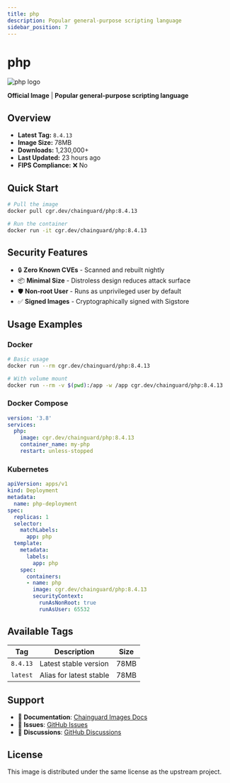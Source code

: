 ```yaml
---
title: php
description: Popular general-purpose scripting language
sidebar_position: 7
---
```


# php

![php logo](https://cdn.jsdelivr.net/gh/devicons/devicon/icons/php/php-original.svg)

**Official Image** | **Popular general-purpose scripting language**

## Overview

- **Latest Tag:** `8.4.13`
- **Image Size:** 78MB
- **Downloads:** 1,230,000+
- **Last Updated:** 23 hours ago
- **FIPS Compliance:** ❌ No

## Quick Start

```bash
# Pull the image
docker pull cgr.dev/chainguard/php:8.4.13

# Run the container
docker run -it cgr.dev/chainguard/php:8.4.13
```

## Security Features

- 🔒 **Zero Known CVEs** - Scanned and rebuilt nightly
- 📦 **Minimal Size** - Distroless design reduces attack surface
- 🛡️ **Non-root User** - Runs as unprivileged user by default
- ✅ **Signed Images** - Cryptographically signed with Sigstore

## Usage Examples

### Docker

```bash
# Basic usage
docker run --rm cgr.dev/chainguard/php:8.4.13

# With volume mount
docker run --rm -v $(pwd):/app -w /app cgr.dev/chainguard/php:8.4.13
```

### Docker Compose

```yaml
version: '3.8'
services:
  php:
    image: cgr.dev/chainguard/php:8.4.13
    container_name: my-php
    restart: unless-stopped
```

### Kubernetes

```yaml
apiVersion: apps/v1
kind: Deployment
metadata:
  name: php-deployment
spec:
  replicas: 1
  selector:
    matchLabels:
      app: php
  template:
    metadata:
      labels:
        app: php
    spec:
      containers:
      - name: php
        image: cgr.dev/chainguard/php:8.4.13
        securityContext:
          runAsNonRoot: true
          runAsUser: 65532
```

## Available Tags

| Tag | Description | Size |
|-----|-------------|------|
| `8.4.13` | Latest stable version | 78MB |
| `latest` | Alias for latest stable | 78MB |

## Support

- 📖 **Documentation**: [Chainguard Images Docs](/)
- 🐛 **Issues**: [GitHub Issues](https://github.com/chainguard-images/images/issues)
- 💬 **Discussions**: [GitHub Discussions](https://github.com/chainguard-images/images/discussions)

## License

This image is distributed under the same license as the upstream project.
